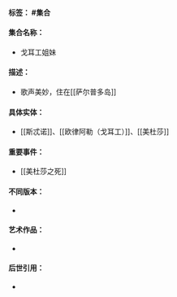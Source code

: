 #### 标签： #集合
#### 集合名称：
- 戈耳工姐妹
#### 描述：
- 歌声美妙，住在[[萨尔普多岛]]
#### 具体实体：
- [[斯忒诺]]、[[欧律阿勒（戈耳工）]]、[[美杜莎]]
#### 重要事件：
- [[美杜莎之死]]
#### 不同版本：
- 
#### 艺术作品：
- 
#### 后世引用：
- 